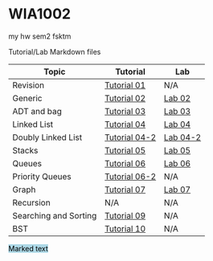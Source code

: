 # WIA1002

my hw sem2 fsktm

Tutorial/Lab Markdown files

| Topic                 | Tutorial                                   | Lab                              |
|-----------------------|--------------------------------------------|----------------------------------|
| Revision              | [Tutorial 01](src/week2/Tutorial01.md)     | N/A                              |
| Generic               | [Tutorial 02](src/week3/Tutorial02.md)     | [Lab 02](src/week3/Lab02.md)     |
| ADT and bag           | [Tutorial 03](src/week4/Tutorial03.md)     | [Lab 03](src/week4/Lab03.md)     |
| Linked List           | [Tutorial 04](src/week5/Tutorial04.md)     | [Lab 04](src/week5/Lab04.md)     |
| Doubly Linked List    | [Tutorial 04-2](src/week5/Tutorial04-2.md) | [Lab 04-2](src/week5/Lab04-2.md) |
| Stacks                | [Tutorial 05](src/week6/Tutorial05.md)     | [Lab 05](src/week6/Lab05.md)     |
| Queues                | [Tutorial 06](src/week7/Tutorial06.md)     | [Lab 06](src/week7/Lab06.md)     |
| Priority Queues       | [Tutorial 06-2](src/week7/Tutorial06-2.md) | N/A                              |
| Graph                 | [Tutorial 07](src/week8/Tutorial07)        | [Lab 07](src/week8/Lab07.md)     |
| Recursion             | N/A                                        | N/A                              |
| Searching and Sorting | [Tutorial 09](src/week11/Tutorial09.md)    | N/A                              |
| BST                   | [Tutorial 10](src/week12/Tutorial10.md)    | N/A                              |

<mark style="background-color: lightblue">Marked text</mark>

